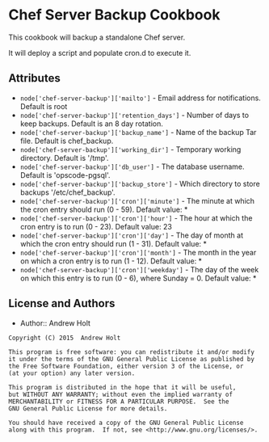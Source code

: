 Chef Server Backup Cookbook
===========================
This cookbook will backup a standalone Chef server.

It will deploy a script and populate cron.d to execute it.

Attributes
----------

* `node['chef-server-backup']['mailto']`          - Email address for notifications. Default is root
* `node['chef-server-backup']['retention_days']`  - Number of days to keep backups. Default is an 8 day rotation.
* `node['chef-server-backup']['backup_name']`     - Name of the backup Tar file. Default is chef_backup.
* `node['chef-server-backup']['working_dir']`     - Temporary working directory. Default is '/tmp'.
* `node['chef-server-backup']['db_user']`         - The database username. Default is 'opscode-pgsql'.
* `node['chef-server-backup']['backup_store']`    - Which directory to store backups '/etc/chef_backup'.
* `node['chef-server-backup']['cron']['minute']`  - The minute at which the cron entry should run (0 - 59). Default value: *
* `node['chef-server-backup']['cron']['hour']`    - The hour at which the cron entry is to run (0 - 23). Default value: 23
* `node['chef-server-backup']['cron']['day']`     - The day of month at which the cron entry should run (1 - 31). Default value: *
* `node['chef-server-backup']['cron']['month']`   - The month in the year on which a cron entry is to run (1 - 12). Default value: *
* `node['chef-server-backup']['cron']['weekday']` - The day of the week on which this entry is to run (0 - 6), where Sunday = 0. Default value: *

License and Authors
-------------------
- Author:: Andrew Holt

```text
Copyright (C) 2015  Andrew Holt

This program is free software: you can redistribute it and/or modify
it under the terms of the GNU General Public License as published by
the Free Software Foundation, either version 3 of the License, or
(at your option) any later version.

This program is distributed in the hope that it will be useful,
but WITHOUT ANY WARRANTY; without even the implied warranty of
MERCHANTABILITY or FITNESS FOR A PARTICULAR PURPOSE.  See the
GNU General Public License for more details.

You should have received a copy of the GNU General Public License
along with this program.  If not, see <http://www.gnu.org/licenses/>.
```
